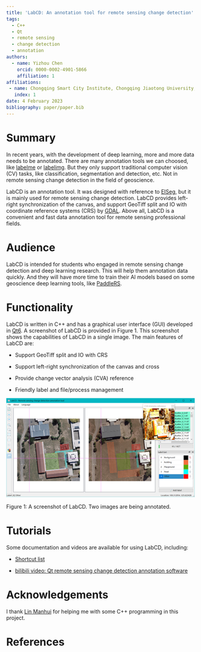 ```yaml
---
title: 'LabCD: An annotation tool for remote sensing change detection'
tags:
  - C++
  - Qt
  - remote sensing
  - change detection
  - annotation
authors:
  - name: Yizhou Chen
    orcid: 0000-0002-4901-5866
    affiliation: 1
affiliations:
 - name: Chongqing Smart City Institute, Chongqing Jiaotong University, China
   index: 1
date: 4 February 2023
bibliography: paper/paper.bib
---
```


# Summary

In recent years, with the development of deep learning, more and more data needs to be annotated. There are many annotation tools we can choosed, like [labelme](https://github.com/wkentaro/labelme) or [labelimg](https://github.com/heartexlabs/labelImg). But they only support traditional computer vision (CV) tasks, like classification, segmentation and detection, etc. Not in remote sensing change detection in the field of  geoscience.

LabCD is an annotation tool. It was designed with reference to [EISeg](https://github.com/PaddlePaddle/PaddleSeg/tree/release/2.7/EISeg), but it is mainly used for remote sensing change detection. LabCD provides left-right synchronization of the canvas, and support GeoTiff split and IO with coordinate reference systems (CRS) by [GDAL](https://gdal.org/). Above all, LabCD is a convenient and fast data annotation tool for remote sensing professional fields.

# Audience

LabCD is intended for students who engaged in remote sensing change detection and deep learning research. This will help them  annotation data quickly. And they will have more time to train their AI models based on some geoscience deep learning tools, like [PaddleRS](https://github.com/PaddlePaddle/PaddleRS).

# Functionality

LabCD is written in C++ and has a graphical user interface (GUI) developed in [Qt6](https://www.qt.io/product/qt6). A screenshot of LabCD is provided in Figure 1. This screenshot shows the capabilities of LabCD in a single image. The main features of LabCD are:

- Support GeoTiff split and IO with CRS

- Support left-right synchronization of the canvas and cross

- Provide change vector analysis (CVA) reference

- Friendly label and file/process management

![gui](images/gui.png)

Figure 1: A screenshot of LabCD. Two images are being annotated.

# Tutorials

Some documentation and videos are available for using LabCD, including:

- [Shortcut list](https://github.com/geoyee/LabCD/wiki/%E5%BF%AB%E6%8D%B7%E9%94%AE%E5%88%97%E8%A1%A8)

- [bilibili video: Qt remote sensing change detection annotation software](https://www.bilibili.com/video/BV11j411T7up?t=23.2)

# Acknowledgements

I thank [Lin Manhui](https://github.com/Bobholamovic) for helping me with some C++ programming in this project.

# References
